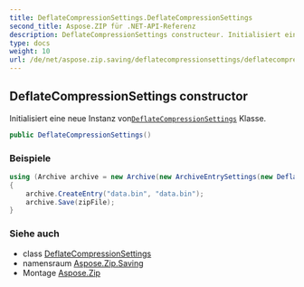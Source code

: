```yaml
---
title: DeflateCompressionSettings.DeflateCompressionSettings
second_title: Aspose.ZIP für .NET-API-Referenz
description: DeflateCompressionSettings constructeur. Initialisiert eine neue Instanz vonDeflateCompressionSettings Klasse.
type: docs
weight: 10
url: /de/net/aspose.zip.saving/deflatecompressionsettings/deflatecompressionsettings/
---
```

## DeflateCompressionSettings constructor

Initialisiert eine neue Instanz von[`DeflateCompressionSettings`](../) Klasse.

```csharp
public DeflateCompressionSettings()
```

### Beispiele

```csharp
using (Archive archive = new Archive(new ArchiveEntrySettings(new DeflateCompressionSettings())))
{
    archive.CreateEntry("data.bin", "data.bin");                   
    archive.Save(zipFile);
}
```

### Siehe auch

* class [DeflateCompressionSettings](../)
* namensraum [Aspose.Zip.Saving](../../deflatecompressionsettings/)
* Montage [Aspose.Zip](../../../)


